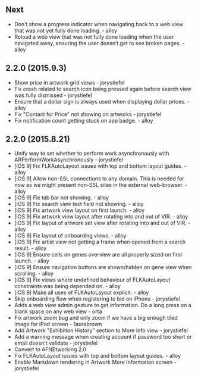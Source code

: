 ## Next

* Don’t show a progress indicator when navigating back to a web view that was not yet fully done loading. - alloy
* Reload a web view that was not fully done loading when the user navigated away, ensuring the user doesn’t get to see broken pages. - alloy

## 2.2.0 (2015.9.3)

* Show price in artwork grid views - jorystiefel
* Fix crash related to search icon being pressed again before search view was fully dismissed - jorystiefel
* Ensure that a dollar sign is always used when displaying dollar prices. - alloy
* Fix "Contact for Price" not showing on artworks - jorystiefel
* Fix notification count getting stuck on app badge. - alloy

## 2.2.0 (2015.8.21)

* Unify way to set whether to perform work asynchronously with ARPerformWorkAsynchronously - jorystiefel
* [iOS 9] Fix FLKAutoLayout issues with top and bottom layout guides. - alloy
* [iOS 9] Allow non-SSL connections to any domain. This is needed for now as we might present non-SSL sites in the
  external web-browser. - alloy
* [iOS 9] Fix tab bar not showing. - alloy
* [iOS 9] Fix search view text field not showing. - alloy
* [iOS 9] Fix artwork view layout on first launch. - alloy
* [iOS 9] Fix artwork view layout after rotating into and out of VIR. - alloy
* [iOS 9] Fix layout of artwork set view after rotating into and out of VIR. - alloy
* [iOS 9] Fix layout of onboarding views. - alloy
* [iOS 9] Fix artist view not getting a frame when opened from a search result. - alloy
* [iOS 9] Ensure cells on genes overview are all properly sized on first launch. - alloy
* [iOS 9] Ensure navigation buttons are shown/hidden on gene view when scrolling. - alloy
* [iOS 9] Fix views where undefined behaviour of FLKAutoLayout constraints was being depended on. - alloy
* [iOS 9] Make all uses of FLKAutoLayout explicit. - alloy
* Skip onboarding flow when registering to bid on iPhone - jorystiefel
* Adds a web view admin gesture to get information. Do a long press on a blank space on any web view - orta
* Fix artwork zoom bug and only zoom if we have a big enough tiled image for iPad screen - 1aurabrown
* Add Artwork "Exhibition History" section to More Info view - jorystiefel
* Add a warning message when creating account if password too short or email doesn't validate - jorystiefel
* Convert to AFNEtworking 2.0
* Fix FLKAutoLayout issues with top and bottom layout guides. - alloy
* Enable Markdown rendering in Artwork More Information screen - jorystiefel
